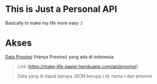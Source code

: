 #  This is Just a Personal API
Basically to make my life more easy :)

#  Akses
    
[Data Provinsi](https://make-life-easier.herokuapp.com/api/provinsi) (Hanya Provinsi) yang ada di indonesia

> Link (https://make-life-easier.herokuapp.com/api/provinsi)

> Data yang di dapat berupa JSON berupa ( id, nama ) dari provinsi
